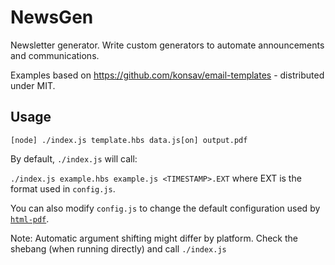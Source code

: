 # NewsGen

Newsletter generator. Write custom generators to automate announcements and communications.

Examples based on https://github.com/konsav/email-templates - distributed under MIT.

## Usage

`[node] ./index.js template.hbs data.js[on] output.pdf`

By default, `./index.js` will call:

`./index.js example.hbs example.js <TIMESTAMP>.EXT` where EXT is the format used in `config.js`.

You can also modify `config.js` to change the default configuration used by [`html-pdf`](https://github.com/marcbachmann/node-html-pdf).

Note: Automatic argument shifting might differ by platform.
Check the shebang (when running directly) and call `./index.js`
